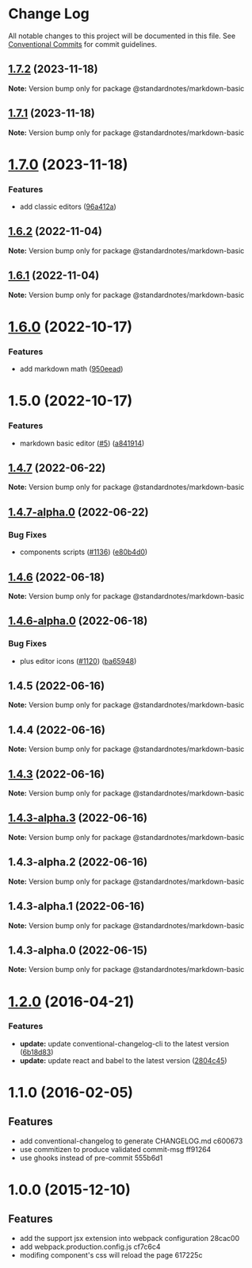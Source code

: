 # Change Log

All notable changes to this project will be documented in this file.
See [Conventional Commits](https://conventionalcommits.org) for commit guidelines.

## [1.7.2](https://github.com/standardnotes/plugins/compare/@standardnotes/markdown-basic@1.7.1...@standardnotes/markdown-basic@1.7.2) (2023-11-18)

**Note:** Version bump only for package @standardnotes/markdown-basic

## [1.7.1](https://github.com/standardnotes/plugins/compare/@standardnotes/markdown-basic@1.7.0...@standardnotes/markdown-basic@1.7.1) (2023-11-18)

**Note:** Version bump only for package @standardnotes/markdown-basic

# [1.7.0](https://github.com/standardnotes/plugins/compare/@standardnotes/markdown-basic@1.6.2...@standardnotes/markdown-basic@1.7.0) (2023-11-18)

### Features

* add classic editors ([96a412a](https://github.com/standardnotes/plugins/commit/96a412a9725f689cbd5ca95f7feb5ba19938dd9a))

## [1.6.2](https://github.com/standardnotes/plugins/compare/@standardnotes/markdown-basic@1.6.1...@standardnotes/markdown-basic@1.6.2) (2022-11-04)

**Note:** Version bump only for package @standardnotes/markdown-basic

## [1.6.1](https://github.com/standardnotes/plugins/compare/@standardnotes/markdown-basic@1.6.0...@standardnotes/markdown-basic@1.6.1) (2022-11-04)

**Note:** Version bump only for package @standardnotes/markdown-basic

# [1.6.0](https://github.com/standardnotes/plugins/compare/@standardnotes/markdown-basic@1.5.0...@standardnotes/markdown-basic@1.6.0) (2022-10-17)

### Features

* add markdown math ([950eead](https://github.com/standardnotes/plugins/commit/950eeadb32bf39190762477867cb0798bb4f1d55))

# 1.5.0 (2022-10-17)

### Features

* markdown basic editor ([#5](https://github.com/standardnotes/plugins/issues/5)) ([a841914](https://github.com/standardnotes/plugins/commit/a841914cb7e6d102993f7aec83b40741e437837a))

## [1.4.7](https://github.com/standardnotes/app/compare/@standardnotes/markdown-basic@1.4.7-alpha.0...@standardnotes/markdown-basic@1.4.7) (2022-06-22)

**Note:** Version bump only for package @standardnotes/markdown-basic

## [1.4.7-alpha.0](https://github.com/standardnotes/app/compare/@standardnotes/markdown-basic@1.4.6...@standardnotes/markdown-basic@1.4.7-alpha.0) (2022-06-22)

### Bug Fixes

* components scripts ([#1136](https://github.com/standardnotes/app/issues/1136)) ([e80b4d0](https://github.com/standardnotes/app/commit/e80b4d0ffad495c758b593c30e1c4c754dda9b7e))

## [1.4.6](https://github.com/standardnotes/app/compare/@standardnotes/markdown-basic@1.4.6-alpha.0...@standardnotes/markdown-basic@1.4.6) (2022-06-18)

**Note:** Version bump only for package @standardnotes/markdown-basic

## [1.4.6-alpha.0](https://github.com/standardnotes/app/compare/@standardnotes/markdown-basic@1.4.5...@standardnotes/markdown-basic@1.4.6-alpha.0) (2022-06-18)

### Bug Fixes

* plus editor icons ([#1120](https://github.com/standardnotes/app/issues/1120)) ([ba65948](https://github.com/standardnotes/app/commit/ba65948364a3fca7bfa5005c56802102c73ccd99))

## 1.4.5 (2022-06-16)

**Note:** Version bump only for package @standardnotes/markdown-basic

## 1.4.4 (2022-06-16)

**Note:** Version bump only for package @standardnotes/markdown-basic

## [1.4.3](https://github.com/standardnotes/app/compare/@standardnotes/markdown-basic@1.4.3-alpha.3...@standardnotes/markdown-basic@1.4.3) (2022-06-16)

**Note:** Version bump only for package @standardnotes/markdown-basic

## [1.4.3-alpha.3](https://github.com/standardnotes/app/compare/@standardnotes/markdown-basic@1.4.3-alpha.2...@standardnotes/markdown-basic@1.4.3-alpha.3) (2022-06-16)

**Note:** Version bump only for package @standardnotes/markdown-basic

## 1.4.3-alpha.2 (2022-06-16)

**Note:** Version bump only for package @standardnotes/markdown-basic

## 1.4.3-alpha.1 (2022-06-16)

**Note:** Version bump only for package @standardnotes/markdown-basic

## 1.4.3-alpha.0 (2022-06-15)

**Note:** Version bump only for package @standardnotes/markdown-basic

<a name="1.2.0"></a>
# [1.2.0](https://github.com/ruanyf/react-babel-webpack-boilerplate/compare/2804c45...v1.2.0) (2016-04-21)

### Features

* **update:** update conventional-changelog-cli to the latest version ([6b18d83](https://github.com/ruanyf/react-babel-webpack-boilerplate/commit/6b18d83))
* **update:** update react and babel to the latest version ([2804c45](https://github.com/ruanyf/react-babel-webpack-boilerplate/commit/2804c45))

<a name="1.1.0"></a>
# 1.1.0 (2016-02-05)

## Features

* add conventional-changelog to generate CHANGELOG.md c600673
* use commitizen to produce validated commit-msg ff91264
* use ghooks instead of pre-commit 555b6d1

<a name="1.0.0"></a>
# 1.0.0 (2015-12-10)

## Features

* add the support jsx extension into webpack configuration 28cac00
* add webpack.production.config.js cf7c6c4
* modifing component's css will reload the page 617225c

